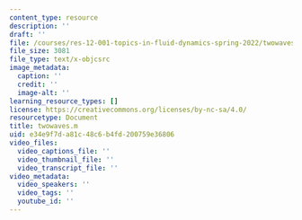 ```yaml
---
content_type: resource
description: ''
draft: ''
file: /courses/res-12-001-topics-in-fluid-dynamics-spring-2022/twowaves.m
file_size: 3081
file_type: text/x-objcsrc
image_metadata:
  caption: ''
  credit: ''
  image-alt: ''
learning_resource_types: []
license: https://creativecommons.org/licenses/by-nc-sa/4.0/
resourcetype: Document
title: twowaves.m
uid: e34e9f7d-a81c-48c6-b4fd-200759e36806
video_files:
  video_captions_file: ''
  video_thumbnail_file: ''
  video_transcript_file: ''
video_metadata:
  video_speakers: ''
  video_tags: ''
  youtube_id: ''
---
```

